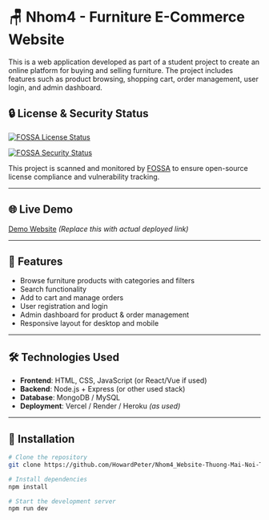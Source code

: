 # 🪑 Nhom4 - Furniture E-Commerce Website

This is a web application developed as part of a student project to create an online platform for buying and selling furniture. The project includes features such as product browsing, shopping cart, order management, user login, and admin dashboard.

## 🔒 License & Security Status

[![FOSSA License Status](https://app.fossa.com/api/projects/git%2Bgithub.com%2FHowardPeter%2FNhom4_Website-Thuong-Mai-Noi-That.svg?type=shield&issueType=license)](https://app.fossa.com/projects/git%2Bgithub.com%2FHowardPeter%2FNhom4_Website-Thuong-Mai-Noi-That?ref=badge_shield&issueType=license)

[![FOSSA Security Status](https://app.fossa.com/api/projects/git%2Bgithub.com%2FHowardPeter%2FNhom4_Website-Thuong-Mai-Noi-That.svg?type=shield&issueType=security)](https://app.fossa.com/projects/git%2Bgithub.com%2FHowardPeter%2FNhom4_Website-Thuong-Mai-Noi-That?ref=badge_shield&issueType=security)

This project is scanned and monitored by [FOSSA](https://fossa.com) to ensure open-source license compliance and vulnerability tracking.

---

## 🌐 Live Demo

[Demo Website](https://your-demo-link.com) *(Replace this with actual deployed link)*

---

## 🚀 Features

- Browse furniture products with categories and filters  
- Search functionality  
- Add to cart and manage orders  
- User registration and login  
- Admin dashboard for product & order management  
- Responsive layout for desktop and mobile

---

## 🛠️ Technologies Used

- **Frontend**: HTML, CSS, JavaScript (or React/Vue if used)  
- **Backend**: Node.js + Express (or other used stack)  
- **Database**: MongoDB / MySQL  
- **Deployment**: Vercel / Render / Heroku *(as used)*

---

## 📂 Installation

```bash
# Clone the repository
git clone https://github.com/HowardPeter/Nhom4_Website-Thuong-Mai-Noi-That.git

# Install dependencies
npm install

# Start the development server
npm run dev

